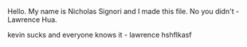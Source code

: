 Hello. My name is Nicholas Signori and I made this file. No you didn't - Lawrence Hua.

kevin sucks and everyone knows it - lawrence 
hshflkasf

